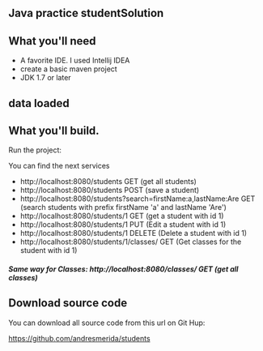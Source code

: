 ## **Java practice studentSolution**

## What you'll need
  - A favorite IDE. I used Intellij IDEA
  - create a basic maven project
  - JDK 1.7 or later

## data loaded



## What you'll build.
Run the project:

You can find the next services

* http://localhost:8080/students        GET (get all students)
* http://localhost:8080/students        POST (save a student)
* http://localhost:8080/students?search=firstName:a,lastName:Are    GET (search students with prefix firstName 'a' and lastName 'Are')
* http://localhost:8080/students/1      GET (get a student with id 1)
* http://localhost:8080/students/1      PUT (Edit a student with id 1)
* http://localhost:8080/students/1      DELETE (Delete a student with id 1)
* http://localhost:8080/students/1/classes/  GET (Get classes for the student with id 1)
 
##### Same way for Classes:  http://localhost:8080/classes/ GET (get all classes) 

## Download source code

You can download all source code from this url on Git Hup:

https://github.com/andresmerida/students

